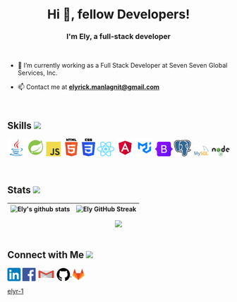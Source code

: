 <h1 align="center">Hi 👋, fellow Developers!</h1>
<h3 align="center">I'm Ely, a full-stack developer </h3>

<br>

<!-- <p>
    <img align="right" src="https://miro.medium.com/max/1400/1*sUI4nkPfH0wevBQMb29cnQ.jpeg" alt="elyr-1" width = 300px />
</p> -->

- 🌱 I’m currently working as a Full Stack Developer at Seven Seven Global Services, Inc.

- 📫 Contact me at **elyrick.manlagnit@gmail.com**

<br>

<h2> Skills <img src = "https://media2.giphy.com/media/QssGEmpkyEOhBCb7e1/giphy.gif?cid=ecf05e47a0n3gi1bfqntqmob8g9aid1oyj2wr3ds3mg700bl&rid=giphy.gif" width = 32px> </h2>
<p align="left">
    <a>
    <img
      src="https://raw.githubusercontent.com/elyr-1/images-src/19dfbbf92f7d9b0955404e9ad78c1ff2c9ed6cdb/images/java.svg" alt="java" width="40"
      height="40" />
    </a>
    <a>
    <img
      src="https://raw.githubusercontent.com/elyr-1/images-src/main/images/spring.png" alt="spring" width="40" height="40" />
    </a>
    <a>
        <img src="https://raw.githubusercontent.com/elyr-1/images-src/main/images/js.png" alt="javascript" width="33" height="33" />
    <a>
    <a>
        <img src="https://raw.githubusercontent.com/elyr-1/images-src/main/images/html.png" alt="html5" width="40" height="40" />
    </a>
    <a>
        <img src="https://raw.githubusercontent.com/elyr-1/images-src/main/images/css.png" alt="css3" width="30" height="40" />
    </a>
    <a>
    <img src="https://raw.githubusercontent.com/elyr-1/images-src/main/images/reactjs.png" alt="reactjs" width="40" height="33" />
    </a>
    <a>
        <img src="https://raw.githubusercontent.com/elyr-1/images-src/main/images/angular.png" alt="angular" width="40" height="40" />
    </a>
    <a>
        <img src="https://raw.githubusercontent.com/elyr-1/images-src/main/images/mui.png" alt="material-ui" width="40" height="40" />
    </a>
    <a>
        <img src="https://raw.githubusercontent.com/elyr-1/images-src/main/images/bootstrap.png" alt="bootstrap" width="40" height="33" />
    </a>
    <a>
    <img src="https://raw.githubusercontent.com/elyr-1/images-src/main/images/postgre.png" alt="postgresql" width="37.5" height="37.5" />
    </a>
    <a>
    <img src="https://raw.githubusercontent.com/elyr-1/images-src/main/images/mysql.png" alt="mysql" width="40" height="25" />
    </a>
    <a>
    <img src="https://raw.githubusercontent.com/elyr-1/images-src/main/images/nodejs.png" alt="nodejs" width="40" height="25" />
</p>

<br>

<h2> Stats <img src = "https://media2.giphy.com/media/QssGEmpkyEOhBCb7e1/giphy.gif?cid=ecf05e47a0n3gi1bfqntqmob8g9aid1oyj2wr3ds3mg700bl&rid=giphy.gif" width = 32px> </h2>

| ![Ely's github stats](https://github-readme-stats.vercel.app/api?username=elyr-1&show_icons=true&theme=tokyonight) | ![Ely GitHub Streak](https://github-readme-streak-stats.herokuapp.com/?user=elyr-1&theme=tokyonight) |
| ------------------------------------------------------------------------------------------------------------------ | ---------------------------------------------------------------------------------------------------- |

<div align="center">
  <img src="https://github-readme-stats.vercel.app/api/top-langs/?username=elyr-1&theme=tokyonight">
</div>
<br>

<h2> Connect with Me <img src = "https://media2.giphy.com/media/QssGEmpkyEOhBCb7e1/giphy.gif?cid=ecf05e47a0n3gi1bfqntqmob8g9aid1oyj2wr3ds3mg700bl&rid=giphy.gif" width = 32px> </h2>
<p align="left">
    <a href="https://www.linkedin.com/in/elyrm/" target="_blank"><img align="center"
      src="https://raw.githubusercontent.com/elyr-1/images-src/main/images/linkedin.png"
      alt="adam pithewan" height="30" width="30" /></a>
    <a href="https://www.facebook.com/elyboyy" target="_blank"><img align="center"
      src="https://raw.githubusercontent.com/elyr-1/images-src/main/images/fb.png"
      alt="adam pithen wala" height="30" width="30" /></a>
    <a href="mailto:elyrick.manlagnit@gmail.com" target="_blank"><img align="center"
      src="https://raw.githubusercontent.com/elyr-1/images-src/main/images/gmail.png"
      alt="gmail" height="25" width="40" /></a>
    <a href="https://github.com/elyr-1" target="_blank"><img align="center"
      src="https://raw.githubusercontent.com/elyr-1/images-src/main/images/github.png"
      alt="github" height="30" width="30" />
    </a>
    <a href="https://gitlab.com/elyr" target="_blank"><img align="center"
      src="https://raw.githubusercontent.com/elyr-1/images-src/main/images/gitlab.png"
      alt="gitlab" height="30" width="30" />
    </a>
</p>

[elyr-1](https://github.com/elyr-1)
